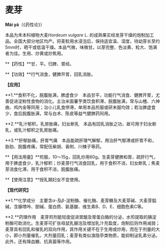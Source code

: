 # 麦芽

**Mài yá**（《药性论》）

本品为禾本科植物大麦*Hordeum vulgare* L. 的成熟果实经发芽干燥的炮制加工品。全国大部分地区均产。将麦粒用水浸泡后，保持适宜温、湿度，待幼芽长至约5mm时，晒干或低温干燥。本品气微，味微甘。以芽完整、色淡黄、粒大、饱满者为佳。生用、炒黄或炒焦用。

**【药性】**甘，平。归脾、胃经。

**【功效】**行气消食，健脾开胃，回乳消胀。

**【应用】**

**1.**食积不化，脘腹胀满，脾虚食少　本品甘平，功能行气消食、健脾开胃，尤善促进淀粉性食物的消化。主治米面薯芋类饮食积滞，脘腹胀满，常与山楂、六神曲、鸡内金等同用；治小儿乳食停滞，单用本品煎服或研末服均效；若治脾虚食少，食后脘腹胀满，常与白术、陈皮等益气健脾药同用。

**2.**乳汁郁积，乳房胀痛，妇女断乳　本品有回乳消胀之功，故可用于妇女断乳，或乳汁郁积之乳房胀痛。

**3.**肝郁胁痛，肝胃气痛　本品能疏肝理气解郁，用治肝气郁滞或肝胃不和，胁肋、脘腹疼痛，常配伍柴胡、香附、川楝子等药。

**【用法用量】**煎服，10～15g，回乳炒用60g。生麦芽健脾和胃，疏肝行气，用于脾虚食少，乳汁郁积；炒麦芽行气消食回乳，用于食积不消，妇女断乳；焦麦芽消食化滞，用于食积不消，脘腹胀痛。

**【使用注意】**授乳期妇女不宜使用。

**【现代研究】**

**1.**化学成分　主要含*α*-及*β*-淀粉酶、催化酶、麦芽糖及大麦芽碱、大麦芽胍碱，含腺嘌呤、胆碱、蛋白质、氨基酸、维生素B、D、E、细胞色素C等。

**2.**药理作用　麦芽煎剂能轻度促进胃酸及胃蛋白酶的分泌，水煎提取的胰淀粉酶可助消化。生麦芽可扩张母鼠乳腺泡及增加乳汁充盈度，炮制后则作用减弱；麦芽具有回乳和催乳的双向作用，其作用关键不在于生用或炒用，而在于剂量的大小，即小剂量催乳，大剂量回乳；麦芽有类似溴隐亭类物质，能抑制泌乳素分泌。此外，还有降血糖、抗真菌等作用。